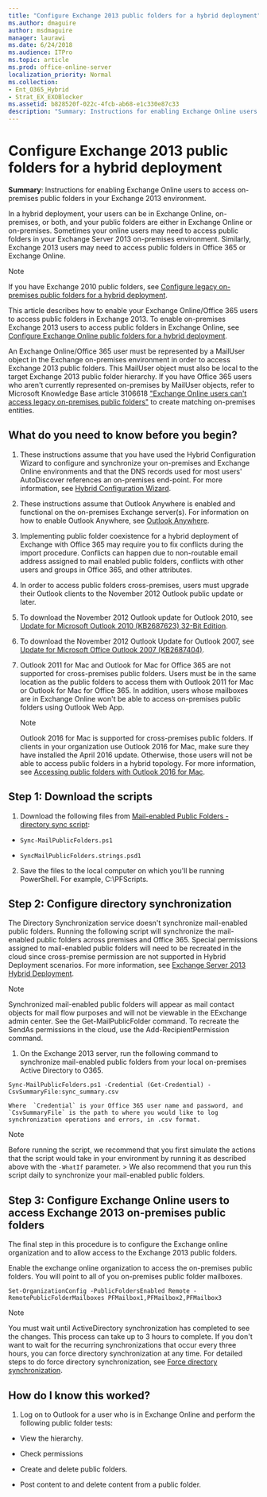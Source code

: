 ```yaml
---
title: "Configure Exchange 2013 public folders for a hybrid deployment"
ms.author: dmaguire
author: msdmaguire
manager: laurawi
ms.date: 6/24/2018
ms.audience: ITPro
ms.topic: article
ms.prod: office-online-server
localization_priority: Normal
ms.collection:
- Ent_O365_Hybrid
- Strat_EX_EXOBlocker
ms.assetid: b828520f-022c-4fcb-ab68-e1c330e87c33
description: "Summary: Instructions for enabling Exchange Online users to access on-premises public folders in your Exchange 2013 environment."
---
```


# Configure Exchange 2013 public folders for a hybrid deployment

 **Summary**: Instructions for enabling Exchange Online users to access on-premises public folders in your Exchange 2013 environment.
  
In a hybrid deployment, your users can be in Exchange Online, on-premises, or both, and your public folders are either in Exchange Online or on-premises. Sometimes your online users may need to access public folders in your Exchange Server 2013 on-premises environment. Similarly, Exchange 2013 users may need to access public folders in Office 365 or Exchange Online.
  
> [!NOTE]
> If you have Exchange 2010 public folders, see [Configure legacy on-premises public folders for a hybrid deployment](set-up-legacy-hybrid-public-folders.md). 
  
This article describes how to enable your Exchange Online/Office 365 users to access public folders in Exchange 2013. To enable on-premises Exchange 2013 users to access public folders in Exchange Online, see [Configure Exchange Online public folders for a hybrid deployment](set-up-exo-hybrid-public-folders.md).
  
An Exchange Online/Office 365 user must be represented by a MailUser object in the Exchange on-premises environment in order to access Exchange 2013 public folders. This MailUser object must also be local to the target Exchange 2013 public folder hierarchy. If you have Office 365 users who aren't currently represented on-premises by MailUser objects, refer to Microsoft Knowledge Base article 3106618 ["Exchange Online users can't access legacy on-premises public folders"](https://go.microsoft.com/fwlink/p/?LinkID=699451) to create matching on-premises entities. 
  
## What do you need to know before you begin?

1. These instructions assume that you have used the Hybrid Configuration Wizard to configure and synchronize your on-premises and Exchange Online environments and that the DNS records used for most users' AutoDiscover references an on-premises end-point. For more information, see [Hybrid Configuration Wizard](http://technet.microsoft.com/library/2e6ed294-ee74-4038-8b71-b61786372ba4.aspx).
    
2. These instructions assume that Outlook Anywhere is enabled and functional on the on-premises Exchange server(s). For information on how to enable Outlook Anywhere, see [Outlook Anywhere](http://technet.microsoft.com/library/9026d461-ec6a-4ef5-ba9d-de33030858f3.aspx).
    
3. Implementing public folder coexistence for a hybrid deployment of Exchange with Office 365 may require you to fix conflicts during the import procedure. Conflicts can happen due to non-routable email address assigned to mail enabled public folders, conflicts with other users and groups in Office 365, and other attributes. 
    
4. In order to access public folders cross-premises, users must upgrade their Outlook clients to the November 2012 Outlook public update or later. 
    
1. To download the November 2012 Outlook update for Outlook 2010, see [Update for Microsoft Outlook 2010 (KB2687623) 32-Bit Edition](https://www.microsoft.com/en-us/download/details.aspx?id=35702).
    
2. To download the November 2012 Outlook Update for Outlook 2007, see [Update for Microsoft Office Outlook 2007 (KB2687404)](https://www.microsoft.com/en-us/download/details.aspx?id=35718).
    
5. Outlook 2011 for Mac and Outlook for Mac for Office 365 are not supported for cross-premises public folders. Users must be in the same location as the public folders to access them with Outlook 2011 for Mac or Outlook for Mac for Office 365. In addition, users whose mailboxes are in Exchange Online won't be able to access on-premises public folders using Outlook Web App.
    
    > [!NOTE]
    > Outlook 2016 for Mac is supported for cross-premises public folders. If clients in your organization use Outlook 2016 for Mac, make sure they have installed the April 2016 update. Otherwise, those users will not be able to access public folders in a hybrid topology. For more information, see [Accessing public folders with Outlook 2016 for Mac](access-public-folders-with-outlook-2016-for-mac.md). 
  
## Step 1: Download the scripts
<a name="download"> </a>

1. Download the following files from [Mail-enabled Public Folders - directory sync script](https://www.microsoft.com/en-us/download/details.aspx?id=46381):
    
  -  `Sync-MailPublicFolders.ps1`
    
  -  `SyncMailPublicFolders.strings.psd1`
    
2. Save the files to the local computer on which you'll be running PowerShell. For example, C:\PFScripts.
    
## Step 2: Configure directory synchronization
<a name="dirsync"> </a>

The Directory Synchronization service doesn't synchronize mail-enabled public folders. Running the following script will synchronize the mail-enabled public folders across premises and Office 365. Special permissions assigned to mail-enabled public folders will need to be recreated in the cloud since cross-premise permission are not supported in Hybrid Deployment scenarios. For more information, see [Exchange Server 2013 Hybrid Deployment](http://technet.microsoft.com/library/59e32000-4fcf-417f-a491-f1d8f9aeef9b.aspx#doc).
  
> [!NOTE]
> Synchronized mail-enabled public folders will appear as mail contact objects for mail flow purposes and will not be viewable in the EExchange admin center. See the Get-MailPublicFolder command. To recreate the SendAs permissions in the cloud, use the Add-RecipientPermission command. 
  
1. On the Exchange 2013 server, run the following command to synchronize mail-enabled public folders from your local on-premises Active Directory to O365.
    
  ```
  Sync-MailPublicFolders.ps1 -Credential (Get-Credential) -CsvSummaryFile:sync_summary.csv
  ```

    Where  `Credential` is your Office 365 user name and password, and  `CsvSummaryFile` is the path to where you would like to log synchronization operations and errors, in .csv format. 
    
> [!NOTE]
> Before running the script, we recommend that you first simulate the actions that the script would take in your environment by running it as described above with the  `-WhatIf` parameter. > We also recommend that you run this script daily to synchronize your mail-enabled public folders. 
  
## Step 3: Configure Exchange Online users to access Exchange 2013 on-premises public folders
<a name="Access"> </a>

The final step in this procedure is to configure the Exchange online organization and to allow access to the Exchange 2013 public folders.
  
Enable the exchange online organization to access the on-premises public folders. You will point to all of you on-premises public folder mailboxes.
  
```
Set-OrganizationConfig -PublicFoldersEnabled Remote -RemotePublicFolderMailboxes PFMailbox1,PFMailbox2,PFMailbox3
```

> [!NOTE]
> You must wait until ActiveDirectory synchronization has completed to see the changes. This process can take up to 3 hours to complete. If you don't want to wait for the recurring synchronizations that occur every three hours, you can force directory synchronization at any time. For detailed steps to do force directory synchronization, see [Force directory synchronization](http://technet.microsoft.com/en-us/library/jj151771.aspx). 
  
## How do I know this worked?
<a name="Access"> </a>

1. Log on to Outlook for a user who is in Exchange Online and perform the following public folder tests:
    
  - View the hierarchy.
    
  - Check permissions
    
  - Create and delete public folders.
    
  - Post content to and delete content from a public folder.
    

